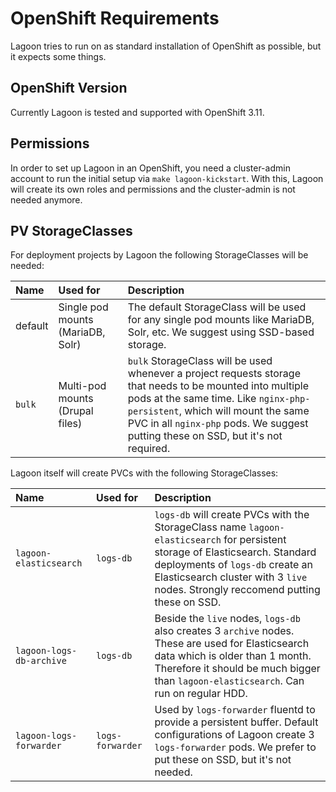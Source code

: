 # OpenShift Requirements
Lagoon tries to run on as standard installation of OpenShift as possible, but it expects some things.

## OpenShift Version

Currently Lagoon is tested and supported with OpenShift 3.11.

## Permissions

In order to set up Lagoon in an OpenShift, you need a cluster-admin account to run the initial setup via `make lagoon-kickstart`. With this, Lagoon will create its own roles and permissions and the cluster-admin is not needed anymore.

## PV StorageClasses

For deployment projects by Lagoon the following StorageClasses will be needed:

| Name        |Used for                             |Description |
| :---        |:---                                 |:--- |
| default     | Single pod mounts \(MariaDB, Solr\) | The default StorageClass will be used for any single pod mounts like MariaDB, Solr, etc. We suggest using SSD-based storage. |
| `bulk`      | Multi-pod mounts \(Drupal files\)   | `bulk` StorageClass will be used whenever a project requests storage that needs to be mounted into multiple pods at the same time. Like `nginx-php-persistent`, which will mount the same PVC in all `nginx-php` pods. We suggest putting these on SSD, but it's not required. |

Lagoon itself will create PVCs with the following StorageClasses:

| Name                      | Used for          | Description |
| :---                      | :---              | :--- |
| `lagoon-elasticsearch`    | `logs-db`         | `logs-db` will create PVCs with the StorageClass name `lagoon-elasticsearch` for persistent storage of Elasticsearch. Standard deployments of `logs-db` create an Elasticsearch cluster with 3 `live` nodes. Strongly reccomend putting these on SSD. |
| `lagoon-logs-db-archive`  | `logs-db`         | Beside the `live` nodes, `logs-db` also creates 3 `archive` nodes. These are used for Elasticsearch data which is older than 1 month. Therefore it should be much bigger than `lagoon-elasticsearch`.  Can run on regular HDD. |
| `lagoon-logs-forwarder`   | `logs-forwarder`  | Used by `logs-forwarder` fluentd to provide a persistent buffer. Default configurations of Lagoon create 3 `logs-forwarder` pods. We prefer to put these on SSD, but it's not needed. |

